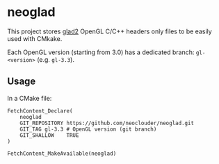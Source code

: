 # neoglad

This project stores [glad2](https://github.com/Dav1dde/glad/blob/glad2) OpenGL C/C++ headers only files to be easily used with CMkake.

Each OpenGL version (starting from 3.0) has a dedicated branch: `gl-<version>` (e.g. `gl-3.3`).

## Usage

In a CMake file:

    FetchContent_Declare(
        neoglad
        GIT_REPOSITORY https://github.com/neoclouder/neoglad.git
        GIT_TAG gl-3.3 # OpenGL version (git branch)
        GIT_SHALLOW	   TRUE
    )

    FetchContent_MakeAvailable(neoglad)

